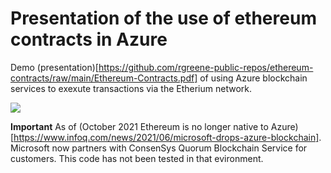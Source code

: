 
# Presentation of the use of ethereum contracts in Azure 

Demo (presentation)[https://github.com/rgreene-public-repos/ethereum-contracts/raw/main/Ethereum-Contracts.pdf] of using Azure blockchain services to exexute transactions via the Etherium network.

<img src="https://www.coindesk.com/resizer/qt_up7s1YpvWkrCYBgrBtoW5yKs=/1056x792/filters:quality(80):format(webp)/cloudfront-us-east-1.images.arcpublishing.com/coindesk/72PSYBTMM5D2VD3WI745EU6NII" heigth="40%">

**Important**
As of (October 2021 Ethereum is no longer native to Azure)[https://www.infoq.com/news/2021/06/microsoft-drops-azure-blockchain].  Microsoft now partners with ConsenSys Quorum Blockchain Service for customers.  This code has not been tested in that evironment.